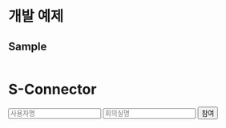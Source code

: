 # 개발 예제

## Sample

<html>
  <header>
    <script src="https://code.jquery.com/jquery-2.2.1.min.js"></script>
    <script src="https://api.interwater.biz/lib/s-connector-lib-0.0.1.js"></script>
    <script>
      "use strict";
      /** 1. 아래 로직은 개발사 측의 서버에서 호출 하여 응답 주도록 하여야 합니다.
       1. accessKey, secretKey 은 유출 될시에 해킹의 위험이 있습니다.
      1. 개발시 accessKey, secretKey 값을 개발용과 서비스용으로 따로 발급 받으셔야 합니다.**/
      const serverCall = {
        auth: function (userName, roomName) {
          return $.ajax({
              type: "POST",
              url : "https://api.interwater.biz/v1/auth",
              accept: "application/json",
              contentType: "application/json; charset=utf-8",
              data : JSON.stringify({
                  "accessKey": "foziz2mdywm",
                  "secretKey": "5bfdabd106fbd8c7ac14935c4e3ce98c4a84c79de697a777809c533f3b9232d116b697bf682ea43fca3a88ee6da62fb14e0f9e7805cf54feb0d38451de24eb333b368b155199272a96289bb70b21fa80bf418af5defe54d771443b80e2fb70beaeba8c59c1aa07aa298ea16c6696f3fd876ae7339adb1c349d14668458651e2a78a7f9094ad52a2ad86b01",
                  isOwner: false,
                  userName: userName,
                  roomName: roomName,
                  start: "2021-06-01 11:00",
                  end: "2030-06-01 12:00"
              }),
              dataType: "json"
          });
        }
      };
      window.onload = function () {
        console.log("onload");
        const sElement = document.getElementById("s-element");
        const sConnector = new SConnector.default(sElement, "https://remote.interwater.biz");
        const joinElement = document.getElementById("join");
        sConnector.onLeave(function(){
          alert("회의가 종료 되었습니다.");
        });
        sConnector.onFullScreen(function(isFull){
          if(isFull) sElement.requestFullscreen();
          else document.exitFullscreen();
        });
        joinElement.onclick = (e) => {
          sElement.style = "width: 100%; height: 700px;margin: 5px;";
          try {
            const userName = document.getElementById("userName").value;
            const roomName = document.getElementById("roomName").value;
            const success = function(response) {
              const join = {
                accessToken: response.data.accessToken,
                backgroudImgUrl:
                  "https://images.unsplash.com/photo-1584907797075-c5308ada266f?ixlib=rb-1.2.1&ixid=MXwxMjA3fDB8MHxwaG90by1wYWdlfHx8fGVufDB8fHw",
                userName: userName,
                roomName: roomName
              };
              sConnector.joinRoom(join);
            };
            /** serverCall method 는 서버에서 응답을 줘야 합니다. */
            serverCall.auth(userName, roomName).done(success);
          } catch (e) {
            console.error(e);
          }
        };
      };
    </script>
  </header>
  <h1>S-Connector</h1>
  <div>
    <input id="userName" type="text" placeholder="사용자명" />
    <input id="roomName" type="text" placeholder="회의실명" />
    <button id="join">참여</button>
  </div>
  <div id="s-element"></div>
<html>
